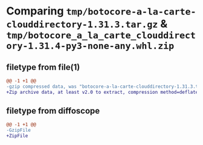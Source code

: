 # Comparing `tmp/botocore-a-la-carte-clouddirectory-1.31.3.tar.gz` & `tmp/botocore_a_la_carte_clouddirectory-1.31.4-py3-none-any.whl.zip`

## filetype from file(1)

```diff
@@ -1 +1 @@
-gzip compressed data, was "botocore-a-la-carte-clouddirectory-1.31.3.tar", last modified: Fri Jul 14 01:45:51 2023, max compression
+Zip archive data, at least v2.0 to extract, compression method=deflate
```

## filetype from diffoscope

```diff
@@ -1 +1 @@
-GzipFile
+ZipFile
```

